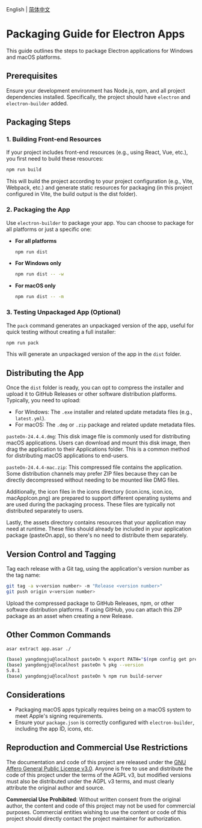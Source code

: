 English | [简体中文](./Readme.md)
# Packaging Guide for Electron Apps

This guide outlines the steps to package Electron applications for Windows and macOS platforms.

## Prerequisites

Ensure your development environment has Node.js, npm, and all project dependencies installed. Specifically, the project should have `electron` and `electron-builder` added.

## Packaging Steps

### 1. Building Front-end Resources

If your project includes front-end resources (e.g., using React, Vue, etc.), you first need to build these resources:

```bash
npm run build
```

This will build the project according to your project configuration (e.g., Vite, Webpack, etc.) and generate static resources for packaging (in this project configured in Vite, the build output is the dist folder).

### 2. Packaging the App

Use `electron-builder` to package your app. You can choose to package for all platforms or just a specific one:

- **For all platforms**

  ```bash
  npm run dist
  ```

- **For Windows only**

  ```bash
  npm run dist -- -w
  ```

- **For macOS only**

  ```bash
  npm run dist -- -m
  ```

### 3. Testing Unpackaged App (Optional)

The `pack` command generates an unpackaged version of the app, useful for quick testing without creating a full installer:

```bash
npm run pack
```

This will generate an unpackaged version of the app in the `dist` folder.

## Distributing the App

Once the `dist` folder is ready, you can opt to compress the installer and upload it to GitHub Releases or other software distribution platforms. Typically, you need to upload:

- For Windows: The `.exe` installer and related update metadata files (e.g., `latest.yml`).
- For macOS: The `.dmg` or `.zip` package and related update metadata files.

`pasteOn-24.4.4.dmg`: This disk image file is commonly used for distributing macOS applications. Users can download and mount this disk image, then drag the application to their Applications folder. This is a common method for distributing macOS applications to end-users.

`pasteOn-24.4.4-mac.zip`: This compressed file contains the application. Some distribution channels may prefer ZIP files because they can be directly decompressed without needing to be mounted like DMG files.

Additionally, the icon files in the icons directory (icon.icns, icon.ico, macAppIcon.png) are prepared to support different operating systems and are used during the packaging process. These files are typically not distributed separately to users.

Lastly, the assets directory contains resources that your application may need at runtime. These files should already be included in your application package (pasteOn.app), so there's no need to distribute them separately.

## Version Control and Tagging

Tag each release with a Git tag, using the application's version number as the tag name:

```bash
git tag -a v<version number> -m "Release <version number>"
git push origin v<version number>
```

Upload the compressed package to GitHub Releases, npm, or other software distribution platforms. If using GitHub, you can attach this ZIP package as an asset when creating a new Release.

## Other Common Commands

```bash
asar extract app.asar ./

(base) yangdongju@localhost pasteOn % export PATH="$(npm config get prefix)/bin:$PATH"
(base) yangdongju@localhost pasteOn % pkg --version        
5.8.1
(base) yangdongju@localhost pasteOn % npm run build-server
```

## Considerations

- Packaging macOS apps typically requires being on a macOS system to meet Apple's signing requirements.
- Ensure your `package.json` is correctly configured with `electron-builder`, including the app ID, icons, etc.

## Reproduction and Commercial Use Restrictions

The documentation and code of this project are released under the [GNU Affero General Public License v3.0](https://www.gnu.org/licenses/agpl-3.0.en.html). Anyone is free to use and distribute the code of this project under the terms of the AGPL v3, but modified versions must also be distributed under the AGPL v3 terms, and must clearly attribute the original author and source.

**Commercial Use Prohibited**: Without written consent from the original author, the content and code of this project may not be used for commercial purposes. Commercial entities wishing to use the content or code of this project should directly contact the project maintainer for authorization.